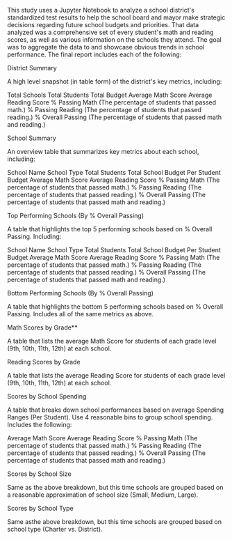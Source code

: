 This study uses a Jupyter Notebook to analyze a school district's standardized test results to help the  school board and mayor make strategic decisions regarding future school budgets and priorities.
That data analyzed was a comprehensive set of every student's math and reading scores, as well as various information on the schools they attend. The goal was to aggregate the data to and showcase obvious trends in school performance.
The final report includes each of the following:

District Summary

A high level snapshot (in table form) of the district's key metrics, including:

Total Schools
Total Students
Total Budget
Average Math Score
Average Reading Score
% Passing Math (The percentage of students that passed math.)
% Passing Reading (The percentage of students that passed reading.)
% Overall Passing (The percentage of students that passed math and reading.)

School Summary

An overview table that summarizes key metrics about each school, including:

School Name
School Type
Total Students
Total School Budget
Per Student Budget
Average Math Score
Average Reading Score
% Passing Math (The percentage of students that passed math.)
% Passing Reading (The percentage of students that passed reading.)
% Overall Passing (The percentage of students that passed math and reading.)

Top Performing Schools (By % Overall Passing)

A table that highlights the top 5 performing schools based on % Overall Passing. Including:

School Name
School Type
Total Students
Total School Budget
Per Student Budget
Average Math Score
Average Reading Score
% Passing Math (The percentage of students that passed math.)
% Passing Reading (The percentage of students that passed reading.)
% Overall Passing (The percentage of students that passed math and reading.)

Bottom Performing Schools (By % Overall Passing)

A table that highlights the bottom 5 performing schools based on % Overall Passing. Includes all of the same metrics as above.

Math Scores by Grade**

A table that lists the average Math Score for students of each grade level (9th, 10th, 11th, 12th) at each school.

Reading Scores by Grade

A table that lists the average Reading Score for students of each grade level (9th, 10th, 11th, 12th) at each school.

Scores by School Spending

A table that breaks down school performances based on average Spending Ranges (Per Student). Use 4 reasonable bins to group school spending. Includes the following:

Average Math Score
Average Reading Score
% Passing Math (The percentage of students that passed math.)
% Passing Reading (The percentage of students that passed reading.)
% Overall Passing (The percentage of students that passed math and reading.)

Scores by School Size

Same as the above breakdown, but this time schools are grouped based on a reasonable approximation of school size (Small, Medium, Large).

Scores by School Type

Same asthe above breakdown, but this time schools are grouped based on school type (Charter vs. District).

